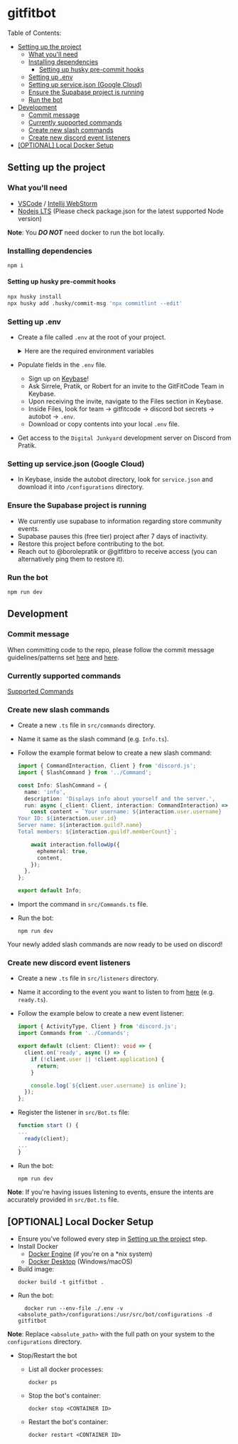 # gitfitbot <!-- omit from toc -->

Table of Contents:

- [Setting up the project](#setting-up-the-project)
  - [What you'll need](#what-youll-need)
  - [Installing dependencies](#installing-dependencies)
    - [Setting up husky pre-commit hooks](#setting-up-husky-pre-commit-hooks)
  - [Setting up .env](#setting-up-env)
  - [Setting up service.json (Google Cloud)](#setting-up-servicejson-google-cloud)
  - [Ensure the Supabase project is running](#ensure-the-supabase-project-is-running)
  - [Run the bot](#run-the-bot)
- [Development](#development)
  - [Commit message](#commit-message)
  - [Currently supported commands](#currently-supported-commands)
  - [Create new slash commands](#create-new-slash-commands)
  - [Create new discord event listeners](#create-new-discord-event-listeners)
- [\[OPTIONAL\] Local Docker Setup](#optional-local-docker-setup)

## Setting up the project

### What you'll need

- [VSCode](https://code.visualstudio.com/) / [Intellij WebStorm](https://www.jetbrains.com/webstorm/)
- [Nodejs LTS](https://nodejs.org/en/) (Please check package.json for the latest supported Node version)

**Note**: You **_DO NOT_** need docker to run the bot locally.

### Installing dependencies

```sh
npm i
```

#### Setting up husky pre-commit hooks

```sh
npx husky install
npx husky add .husky/commit-msg 'npx commitlint --edit'
```

### Setting up .env

- Create a file called `.env` at the root of your project.

  <details>
  <summary>Here are the required environment variables</summary>

  - `DISCORD_BOT_TOKEN` - (Required) Token provided by Discord when creating the bot.
  - `BOT_ID` - (Required) ID of the GFC Discord bot.
  - `GFC_INTRO_SURVEY_LINK` - (Required) - URL of the GFC intro survey link.

  - `ADMIN_1_DISCORD_ID` - (Required) ID of an admin of the GFC discord server.
  - `ADMIN_2_DISCORD_ID` - (Required) - ID of another admin of the GFC discord server.

  - `DISCORD_SERVER_ID` - (Required) - ID of the server where this bot is invited.
  - `ADMIN_ROLE_ID` - (Required) - ID of the admin role in the server.
  - `GENERAL_CHAT_CHANNEL_ID` - (Required) - ID of the general chat channel in the GFC discord server.
  - `CHECKINS_VOICE_CHANNEL_ID` - (Required) - ID of the check-ins voice channel in the GFC discord server.
  - `FIRST_RESPONDERS_ROLE_ID` - (Required) - ID of the role `@First-Responders`.
  - `VIRTUAL_OFFICE_VOICE_CHANNEL_ID` - (Required) - ID of the virtual office voice channel in the GFC discord server.

  - `NOTION_KEY` - (Required) Secret key of the GFC Notion integration.
  - `NOTION_SUPPORT_TICKETS_DATABASE_ID` - (Required) ID of the GFC Notion database which will store all support tickets.
  - `NOTION_SUPPORT_TICKETS_DATABASE_STATUS_ID` - (Required) - ID of the status property in the notion support tickets database.
  - `NOTION_SUPPORT_TICKETS_DATABASE_LINK` - (Required) - URL of the notion support tickets database.
  - `NOTION_RETRO_DATABASE_ID` - (Required) - ID of the retrospective notion database.
  - `NOTION_BACKLOG_DATABASE_ID` - (Required) - ID of the backlog notion database.
  - `NOTION_BACKLOG_DATABASE_LINK` - (Required) - URL of the notion backlog database.

  - `SENTRY_DSN` - (Optional) - DSN of your nodejs project on [sentry.io](https://sentry.io/).

  - `OPENAI_API_KEY` - (Optional) - API Key for accessing OpenAI functionality.

  - `SUPABASE_URL` - (Required) - URL of the Supabase project.
  - `SUPABASE_ANON_KEY` - (Required) - Anon key to access the Supabase project.

  </details>

- Populate fields in the `.env` file.

  - Sign up on [Keybase](https://keybase.io/)!
  - Ask Sirrele, Pratik, or Robert for an invite to the GitFitCode Team in Keybase.
  - Upon receiving the invite, navigate to the Files section in Keybase.
  - Inside Files, look for team -> gitfitcode -> discord bot secrets -> autobot -> `.env`.
  - Download or copy contents into your local `.env` file.

- Get access to the `Digital Junkyard` development server on Discord from Pratik.

### Setting up service.json (Google Cloud)

- In Keybase, inside the autobot directory, look for `service.json` and download it into `/configurations` directory.

### Ensure the Supabase project is running

- We currently use supabase to information regarding store community events.
- Supabase pauses this (free tier) project after 7 days of inactivity.
- Restore this project before contributing to the bot.
- Reach out to @borolepratik or @gitfitbro to receive access (you can alternatively ping them to restore it).

### Run the bot

```shell
npm run dev
```

## Development

### Commit message

When committing code to the repo, please follow the commit message guidelines/patterns set [here](https://github.com/conventional-changelog/commitlint#what-is-commitlint) and [here](https://github.com/angular/angular/blob/22b96b9/CONTRIBUTING.md#type).

### Currently supported commands

[Supported Commands](/docs/COMMANDS)

### Create new slash commands

- Create a new `.ts` file in `src/commands` directory.
- Name it same as the slash command (e.g. `Info.ts`).
- Follow the example format below to create a new slash command:

  ```typescript
  import { CommandInteraction, Client } from 'discord.js';
  import { SlashCommand } from '../Command';

  const Info: SlashCommand = {
    name: 'info',
    description: 'Displays info about yourself and the server.',
    run: async (_client: Client, interaction: CommandInteraction) => {
      const content = `Your username: ${interaction.user.username}
  Your ID: ${interaction.user.id}
  Server name: ${interaction.guild?.name}
  Total members: ${interaction.guild?.memberCount}`;

      await interaction.followUp({
        ephemeral: true,
        content,
      });
    },
  };

  export default Info;
  ```

- Import the command in `src/Commands.ts` file.
- Run the bot:

  ```shell
  npm run dev
  ```

Your newly added slash commands are now ready to be used on discord!

### Create new discord event listeners

- Create a new `.ts` file in `src/listeners` directory.
- Name it according to the event you want to listen to from [here](https://discord.js.org/docs/packages/discord.js/main/Client:Class) (e.g. `ready.ts`).
- Follow the example below to create a new event listener:

  ```typescript
  import { ActivityType, Client } from 'discord.js';
  import Commands from '../Commands';

  export default (client: Client): void => {
    client.on('ready', async () => {
      if (!client.user || !client.application) {
        return;
      }

      console.log(`${client.user.username} is online`);
    });
  };
  ```

- Register the listener in `src/Bot.ts` file:

  ```typescript
  function start () {
  ...
    ready(client);
  ...
  }
  ```

- Run the bot:
  ```shell
  npm run dev
  ```

**Note**: If you're having issues listening to events, ensure the intents are accurately provided in `src/Bot.ts` file.

## [OPTIONAL] Local Docker Setup

- Ensure you've followed every step in [Setting up the project](#setting-up-the-project) step.
- Install Docker
  - [Docker Engine](https://docs.docker.com/engine/install/) (if you're on a \*nix system)
  - [Docker Desktop](https://docs.docker.com/desktop/) (Windows/macOS)
- Build image:
  ```shell
  docker build -t gitfitbot .
  ```
- Run the bot:
  ```shell
    docker run --env-file ./.env -v <absolute_path>/configurations:/usr/src/bot/configurations -d gitfitbot
  ```

**Note**: Replace `<absolute_path>` with the full path on your system to the `configurations` directory.

- Stop/Restart the bot

  - List all docker processes:
    ```shell
    docker ps
    ```
  - Stop the bot's container:
    ```shell
    docker stop <CONTAINER ID>
    ```
  - Restart the bot's container:
    ```shell
    docker restart <CONTAINER ID>
    ```

